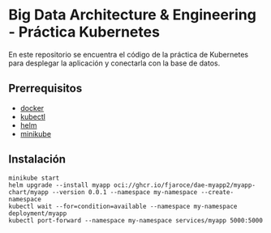 # Big Data Architecture & Engineering - Práctica Kubernetes

En este repositorio se encuentra el código de la práctica de Kubernetes para desplegar la aplicación y conectarla con la base de datos.

## Prerrequisitos
* [docker](https://docs.docker.com/engine/install/)
* [kubectl](https://kubernetes.io/docs/tasks/tools/)
* [helm](https://helm.sh/docs/intro/install/)
* [minikube](https://minikube.sigs.k8s.io/docs/start/)

## Instalación
    minikube start
    helm upgrade --install myapp oci://ghcr.io/fjaroce/dae-myapp2/myapp-chart/myapp --version 0.0.1 --namespace my-namespace --create-namespace
    kubectl wait --for=condition=available --namespace my-namespace deployment/myapp
    kubectl port-forward --namespace my-namespace services/myapp 5000:5000
